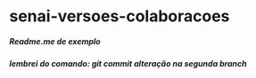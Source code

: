 # senai-versoes-colaboracoes

<h5> Readme.me de exemplo <h5>

lembrei do comando: git commit
alteração na segunda branch